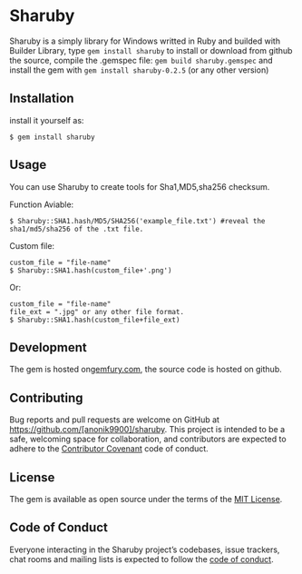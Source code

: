 # Sharuby

Sharuby is a simply library for Windows writted in Ruby and builded with Builder Library, type `gem install sharuby` to install or download from github the source, compile the .gemspec file: `gem build sharuby.gemspec` and install the gem with `gem install sharuby-0.2.5` (or any other version)

## Installation


install it yourself as:

    $ gem install sharuby

## Usage

You can use Sharuby to create tools for Sha1,MD5,sha256 checksum.

Function Aviable:

    $ Sharuby::SHA1.hash/MD5/SHA256('example_file.txt') #reveal the sha1/md5/sha256 of the .txt file.

Custom file:

    custom_file = "file-name"
    $ Sharuby::SHA1.hash(custom_file+'.png')

Or:
    
    custom_file = "file-name"
    file_ext = ".jpg" or any other file format.
    $ Sharuby::SHA1.hash(custom_file+file_ext)

## Development

 The gem is hosted on[gemfury.com](https://gemfury.com), the source code is hosted on github.

## Contributing

Bug reports and pull requests are welcome on GitHub at https://github.com/[anonik9900]/sharuby. This project is intended to be a safe, welcoming space for collaboration, and contributors are expected to adhere to the [Contributor Covenant](http://contributor-covenant.org) code of conduct.

## License

The gem is available as open source under the terms of the [MIT License](https://opensource.org/licenses/MIT).

## Code of Conduct

Everyone interacting in the Sharuby project’s codebases, issue trackers, chat rooms and mailing lists is expected to follow the [code of conduct](https://github.com/[USERNAME]/sharuby/blob/master/CODE_OF_CONDUCT.md).
